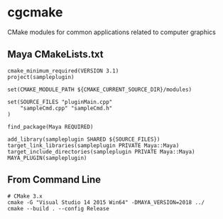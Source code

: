 # cgcmake
CMake modules for common applications related to computer graphics


Maya CMakeLists.txt
-------------------
    cmake_minimum_required(VERSION 3.1)
    project(sampleplugin)

    set(CMAKE_MODULE_PATH ${CMAKE_CURRENT_SOURCE_DIR}/modules)

    set(SOURCE_FILES "pluginMain.cpp"
        "sampleCmd.cpp" "sampleCmd.h"
    )

    find_package(Maya REQUIRED)

    add_library(sampleplugin SHARED ${SOURCE_FILES})
    target_link_libraries(sampleplugin PRIVATE Maya::Maya)
    target_include_directories(sampleplugin PRIVATE Maya::Maya)
    MAYA_PLUGIN(sampleplugin)


From Command Line
-----------------
    # CMake 3.x
    cmake -G "Visual Studio 14 2015 Win64" -DMAYA_VERSION=2018 ../
    cmake --build . --config Release

